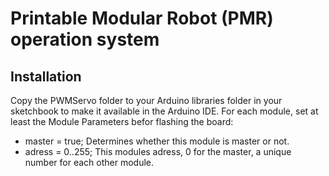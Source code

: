 # Printable Modular Robot (PMR) operation system

## Installation
Copy the PWMServo folder to your Arduino libraries folder in your sketchbook to make it available in the Arduino IDE.
For each module, set at least the Module Parameters befor flashing the board:
- master = true; Determines whether this module is master or not.
- adress = 0..255; This modules adress, 0 for the master, a unique number for each other module.
